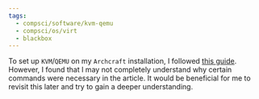 ```yaml
---
tags:
  - compsci/software/kvm-qemu
  - compsci/os/virt
  - blackbox
---
```

To set up `KVM`/`QEMU` on my `Archcraft` installation, I followed [this guide](https://computingforgeeks.com/install-kvm-qemu-virt-manager-arch-manjar/). However, I found that I may not completely understand why certain commands were necessary in the article. It would be beneficial for me to revisit this later and try to gain a deeper understanding. 